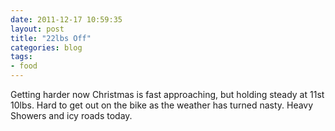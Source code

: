 ```yaml
---
date: 2011-12-17 10:59:35
layout: post
title: "22lbs Off"
categories: blog 
tags:
- food
---
```


Getting harder now Christmas is fast approaching, but holding steady at 11st 10lbs. Hard to get out on the bike as the weather has turned nasty. Heavy Showers and icy roads today.

